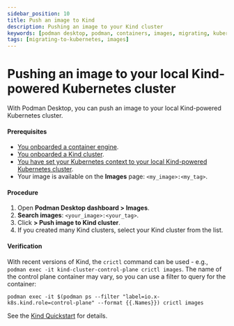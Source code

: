 ```yaml
---
sidebar_position: 10
title: Push an image to Kind
description: Pushing an image to your Kind cluster
keywords: [podman desktop, podman, containers, images, migrating, kubernetes]
tags: [migrating-to-kubernetes, images]
---
```


# Pushing an image to your local Kind-powered Kubernetes cluster

With Podman Desktop, you can push an image to your local Kind-powered Kubernetes cluster.

#### Prerequisites

- [You onboarded a container engine](/docs/containers).
- [You onboarded a Kind cluster](/docs/kind).
- [You have set your Kubernetes context to your local Kind-powered Kubernetes cluster](/docs/kind/working-with-your-local-kind-cluster).
- Your image is available on the **Images** page: `<my_image>:<my_tag>`.

#### Procedure

1. Open **Podman Desktop dashboard > <Icon icon="fa-solid fa-cloud" size="lg" /> Images**.
1. **<Icon icon="fa-solid fa-search" size="lg" /> Search images**: `<your_image>:<your_tag>`.
1. Click **<Icon icon="fa-solid fa-ellipsis-v" size="lg" /> > <Icon icon="fa-solid fa-ellipsis-v" size="lg" /> Push image to Kind cluster**.
1. If you created many Kind clusters, select your Kind cluster from the list.

#### Verification

With recent versions of Kind, the `crictl` command can be used - e.g., `podman exec -it kind-cluster-control-plane crictl images`. The name of the control plane container may vary, so you can use a filter to query for the container:

```shell
podman exec -it $(podman ps --filter "label=io.x-k8s.kind.role=control-plane" --format {{.Names}}) crictl images
```

See the [Kind Quickstart](https://kind.sigs.k8s.io/docs/user/quick-start/#loading-an-image-into-your-cluster) for details.
